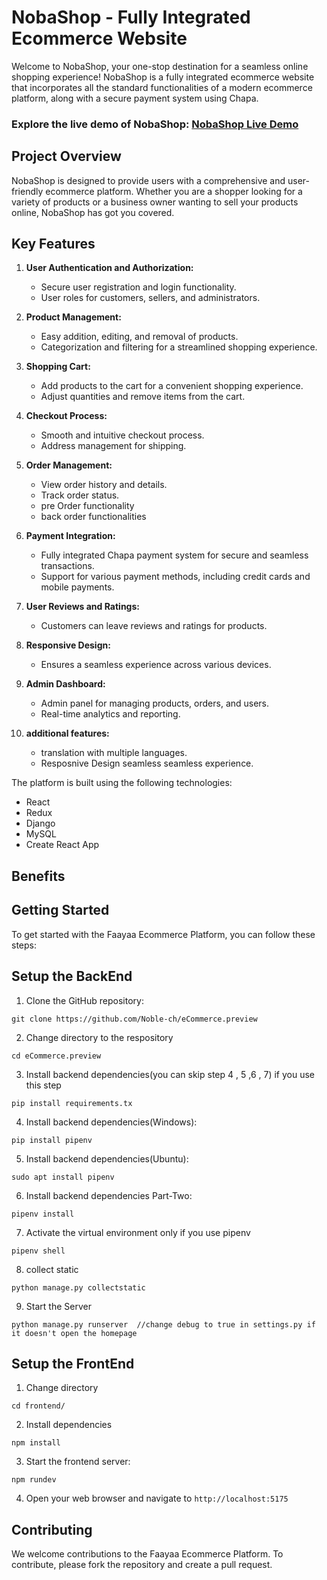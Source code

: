 
# NobaShop - Fully Integrated Ecommerce Website

Welcome to NobaShop, your one-stop destination for a seamless online shopping experience! NobaShop is a fully integrated ecommerce website that incorporates all the standard functionalities of a modern ecommerce platform, along with a secure payment system using Chapa.

### Explore the live demo of NobaShop: [NobaShop Live Demo](https://nobashop.vercel.app)


## Project Overview

NobaShop is designed to provide users with a comprehensive and user-friendly ecommerce platform. Whether you are a shopper looking for a variety of products or a business owner wanting to sell your products online, NobaShop has got you covered.

## Key Features

1. **User Authentication and Authorization:**
   - Secure user registration and login functionality.
   - User roles for customers, sellers, and administrators.

2. **Product Management:**
   - Easy addition, editing, and removal of products.
   - Categorization and filtering for a streamlined shopping experience.

3. **Shopping Cart:**
   - Add products to the cart for a convenient shopping experience.
   - Adjust quantities and remove items from the cart.

4. **Checkout Process:**
   - Smooth and intuitive checkout process.
   - Address management for shipping.

5. **Order Management:**
   - View order history and details.
   - Track order status.
   - pre Order functionality
   - back order functionalities

6. **Payment Integration:**
   - Fully integrated Chapa payment system for secure and seamless transactions.
   - Support for various payment methods, including credit cards and mobile payments.

7. **User Reviews and Ratings:**
   - Customers can leave reviews and ratings for products.

8. **Responsive Design:**
   - Ensures a seamless experience across various devices.

9. **Admin Dashboard:**
   - Admin panel for managing products, orders, and users.
   - Real-time analytics and reporting.
9. **additional features:**
   - translation with multiple languages.
   - Resposnive Design seamless seamless experience.
  

The platform is built using the following technologies:

- React
- Redux
- Django
- MySQL
- Create React App

## Benefits

## Getting Started

To get started with the Faayaa Ecommerce Platform, you can follow these steps:


## Setup the BackEnd



1. Clone the GitHub repository:

```
git clone https://github.com/Noble-ch/eCommerce.preview

```
2. Change directory to the respository
```
cd eCommerce.preview
```
3. Install backend dependencies(you can skip step 4 , 5 ,6 , 7) if you use this step
```
pip install requirements.tx
```
4. Install backend dependencies(Windows):
  
```
pip install pipenv
```
5. Install backend dependencies(Ubuntu):
  
```
sudo apt install pipenv
```
6. Install backend dependencies Part-Two:
  
```
pipenv install
```

7. Activate the virtual environment only if you use pipenv
```
pipenv shell
```
8. collect static
```
python manage.py collectstatic   
```
9. Start the Server
```
python manage.py runserver  //change debug to true in settings.py if it doesn't open the homepage
```


## Setup the FrontEnd

1. Change directory

```
cd frontend/
```
2. Install dependencies

```
npm install
```

3. Start the frontend server:

```
npm rundev
```

4. Open your web browser and navigate to `http://localhost:5175`

## Contributing

We welcome contributions to the Faayaa Ecommerce Platform. To contribute, please fork the repository and create a pull request.

